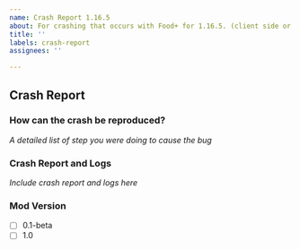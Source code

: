 ```yaml
---
name: Crash Report 1.16.5
about: For crashing that occurs with Food+ for 1.16.5. (client side or server side)
title: ''
labels: crash-report
assignees: ''

---
```

## Crash Report
### How can the crash be reproduced?
_A detailed list of step you were doing to cause the bug_

### Crash Report and Logs
_Include crash report and logs here_

### Mod Version
- [ ] 0.1-beta
- [ ] 1.0
